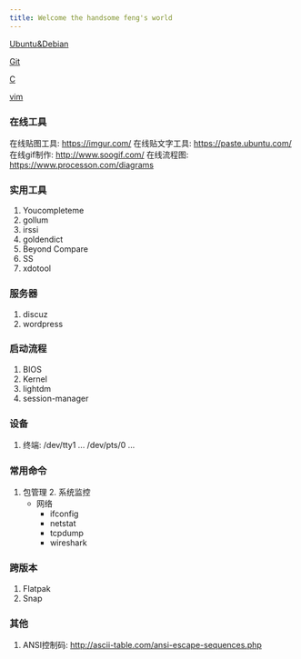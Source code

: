 ```yaml
---
title: Welcome the handsome feng's world
---
```


[Ubuntu&Debian](Debian&Ubuntu.md)

[Git](git.md)

[C](linux_c.md)

[vim](vim.md)

### 在线工具
在线贴图工具:    https://imgur.com/
在线贴文字工具:  https://paste.ubuntu.com/
在线gif制作:     http://www.soogif.com/
在线流程图:      https://www.processon.com/diagrams

### 实用工具

  1. Youcompleteme
  2. gollum
  3. irssi
  4. goldendict
  5. Beyond Compare
  6. SS
  7. xdotool

### 服务器

 1. discuz
 2. wordpress

### 启动流程

 1. BIOS
 2. Kernel
 3. lightdm
 4. session-manager

### 设备

 1. 终端: /dev/tty1 ... /dev/pts/0 ...

### 常用命令

  1. 包管理
    2. 系统监控
       * 网络
         * ifconfig
         * netstat
         * tcpdump
         * wireshark

### 跨版本

 1. Flatpak
 2. Snap

### 其他

 1. ANSI控制码: http://ascii-table.com/ansi-escape-sequences.php
